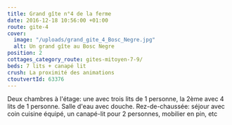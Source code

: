 ```yaml
---
title: Grand gîte n°4 de la ferme
date: 2016-12-18 10:56:00 +01:00
route: gite-4
cover:
  image: "/uploads/grand_gite_4_Bosc_Negre.jpg"
  alt: Un grand gîte au Bosc Negre
position: 2
cottages_category_route: gites-mitoyen-7-9/
beds: 7 lits + canapé lit
crush: La proximité des animations
ctoutvertId: 63376
---
```


Deux chambres à l'étage: une avec trois lits de 1 personne, la 2ème avec 4 lits de 1 personne. Salle d'eau avec douche. Rez-de-chaussée: séjour avec coin cuisine équipé, un canapé-lit pour 2 personnes, mobilier en pin, etc